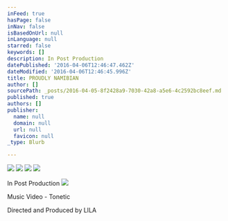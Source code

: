 ```yaml
---
inFeed: true
hasPage: false
inNav: false
isBasedOnUrl: null
inLanguage: null
starred: false
keywords: []
description: In Post Production
datePublished: '2016-04-06T12:46:47.462Z'
dateModified: '2016-04-06T12:46:45.996Z'
title: PROUDLY NAMIBIAN
author: []
sourcePath: _posts/2016-04-05-8f2428a9-7030-42a8-a5e6-4c2592bc8eef.md
published: true
authors: []
publisher:
  name: null
  domain: null
  url: null
  favicon: null
_type: Blurb

---
```

![](https://the-grid-user-content.s3-us-west-2.amazonaws.com/516566d8-2d9c-4c5d-9bc8-7a0e8efab721.jpg)
![](https://the-grid-user-content.s3-us-west-2.amazonaws.com/43a0b108-0f1e-46e2-82d7-7e7d7e23eb88.jpg)
![](https://the-grid-user-content.s3-us-west-2.amazonaws.com/11aa466c-fe09-4aa6-81ac-9dba47f97b64.jpg)
![](https://the-grid-user-content.s3-us-west-2.amazonaws.com/7c0d0f02-7011-473f-ad21-f6be5fee7171.jpg)

In Post Production
![](https://the-grid-user-content.s3-us-west-2.amazonaws.com/1767a81d-01c3-4af3-9b20-7c31f327b88a.jpg)

Music Video - Tonetic

Directed and Produced by LILA